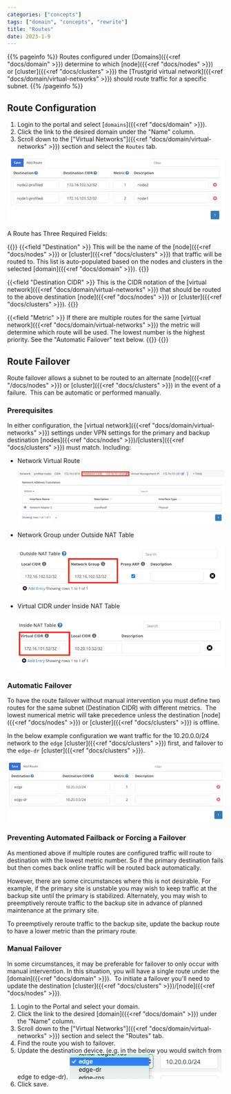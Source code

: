 ```yaml
---
categories: ["concepts"]
tags: ["domain", "concepts", "rewrite"]
title: "Routes"
date: 2023-1-9
---
```


{{% pageinfo %}}
Routes configured under [Domains]({{<ref "docs/domain" >}}) determine to which [node]({{<ref "docs/nodes" >}}) or [cluster]({{<ref "docs/clusters" >}}) the [Trustgrid virtual network]({{<ref "docs/domain/virtual-networks" >}}) should route traffic for a specific subnet.
{{% /pageinfo %}}

## Route Configuration

1. Login to the portal and select [`domains`]({{<ref "docs/domain" >}}).
2. Click the link to the desired domain under the "Name" column.
3. Scroll down to the ["Virtual Networks"]({{<ref "docs/domain/virtual-networks" >}}) section and select the `Routes` tab.

![img](routes-list.png)

A Route has Three Required Fields:

{{<fields>}}
{{<field "Destination" >}}
This will be the name of the [node]({{<ref "docs/nodes" >}}) or [cluster]({{<ref "docs/clusters" >}}) that traffic will be routed to. This list is auto-populated based on the nodes and clusters in the selected [domain]({{<ref "docs/domain" >}}).
{{</field >}}

{{<field "Destination CIDR" >}}
This is the CIDR notation of the [virtual network]({{<ref "docs/domain/virtual-networks" >}}) that should be routed to the above destination [node]({{<ref "docs/nodes" >}}) or [cluster]({{<ref "docs/clusters" >}}).
{{</field >}}

{{<field "Metric" >}}
If there are multiple routes for the same [virtual network]({{<ref "docs/domain/virtual-networks" >}}) the metric will determine which route will be used. The lowest number is the highest priority. See the "Automatic Failover" text below.
{{</field >}}
{{</fields>}}

## Route Failover 

Route failover allows a subnet to be routed to an alternate [node]({{<ref "/docs/nodes" >}}) or [cluster]({{<ref "docs/clusters" >}}) in the event of a failure.  This can be automatic or performed manually.

### Prerequisites 

In either configuration, the [virtual network]({{<ref "docs/domain/virtual-networks" >}}) settings under VPN settings for the primary and backup destination [nodes]({{<ref "docs/nodes" >}})/[clusters]({{<ref "docs/clusters" >}}) must match. Including:

- Network Virtual Route

  ![img](virtual-network-route.png)

- Network Group under Outside NAT Table

  ![img](outside-nat-table.png)

- Virtual CIDR under Inside NAT Table

  ![img](inside-nat-table.png)

### Automatic Failover

To have the route failover without manual intervention you must define two routes for the same subnet (Destination CIDR) with different metrics.  The lowest numerical metric will take precedence unless the destination [node]({{<ref "docs/nodes" >}}) or [cluster]({{<ref "docs/clusters" >}}) is offline.

In the below example configuration we want traffic for the 10.20.0.0/24 network to the `edge` [cluster]({{<ref "docs/clusters" >}}) first, and failover to the `edge-dr` [cluster]({{<ref "docs/clusters" >}}).

![img](automatic-failover.png)

### Preventing Automated Failback or Forcing a Failover

As mentioned above if multiple routes are configured traffic will route to destination with the lowest metric number. So if the primary destination fails but then comes back online traffic will be routed back automatically.

However, there are some circumstances where this is not desirable. For example, if the primary site is unstable you may wish to keep traffic at the backup site until the primary is stabilized. Alternately, you may wish to preemptively reroute traffic to the backup site in advance of planned maintenance at the primary site.

To preemptively reroute traffic to the backup site, update the backup route to have a lower metric than the primary route.

### Manual Failover

In some circumstances, it may be preferable for failover to only occur with manual intervention. In this situation, you will have a single route under the [domain]({{<ref "docs/domain" >}}).  To initiate a failover you'll need to update the destination [cluster]({{<ref "docs/clusters" >}})/[node]({{<ref "docs/nodes" >}}).

1. Login to the Portal and select your domain.
1. Click the link to the desired [domain]({{<ref "docs/domain" >}}) under the "Name" column.
1. Scroll down to the ["Virtual Networks"]({{<ref "docs/domain/virtual-networks" >}}) section and select the "Routes" tab.
1. Find the route you wish to failover.
1. Update the destination device. (e.g. in the below you would switch from edge to edge-dr).
  ![Update Destination](update-destination.png)
1. Click save.
